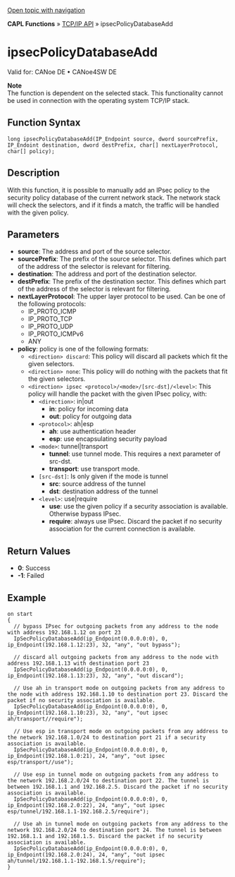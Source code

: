 [Open topic with navigation](../../../../../CANoeDEFamily.htm#Topics/CAPLFunctions/TCPIPAPI/Functions/CAPLfunctionIpsecPolicyDatabaseAdd.md)

**CAPL Functions** » [TCP/IP API](../CAPLfunctionsTCPIPOverview.md) » ipsecPolicyDatabaseAdd

# ipsecPolicyDatabaseAdd

Valid for: CANoe DE • CANoe4SW DE

**Note**  
The function is dependent on the selected stack. This functionality cannot be used in connection with the operating system TCP/IP stack.

## Function Syntax

```plaintext
long ipsecPolicyDatabaseAdd(IP_Endpoint source, dword sourcePrefix, IP_Endoint destination, dword destPrefix, char[] nextLayerProtocol, char[] policy);
```

## Description

With this function, it is possible to manually add an IPsec policy to the security policy database of the current network stack. The network stack will check the selectors, and if it finds a match, the traffic will be handled with the given policy.

## Parameters

- **source**: The address and port of the source selector.
- **sourcePrefix**: The prefix of the source selector. This defines which part of the address of the selector is relevant for filtering.
- **destination**: The address and port of the destination selector.
- **destPrefix**: The prefix of the destination sector. This defines which part of the address of the selector is relevant for filtering.
- **nextLayerProtocol**: The upper layer protocol to be used. Can be one of the following protocols:
  - IP_PROTO_ICMP
  - IP_PROTO_TCP
  - IP_PROTO_UDP
  - IP_PROTO_ICMPv6
  - ANY
- **policy**: policy is one of the following formats:
  - `<direction> discard`: This policy will discard all packets which fit the given selectors.
  - `<direction> none`: This policy will do nothing with the packets that fit the given selectors.
  - `<direction> ipsec <protocol>/<mode>/[src-dst]/<level>`: This policy will handle the packet with the given IPsec policy, with:
    - `<direction>`: in|out
      - **in**: policy for incoming data
      - **out**: policy for outgoing data
    - `<protocol>`: ah|esp
      - **ah**: use authentication header
      - **esp**: use encapsulating security payload
    - `<mode>`: tunnel|transport
      - **tunnel**: use tunnel mode. This requires a next parameter of src-dst.
      - **transport**: use transport mode.
    - `[src-dst]`: Is only given if the mode is tunnel
      - **src**: source address of the tunnel
      - **dst**: destination address of the tunnel
    - `<level>`: use|require
      - **use**: use the given policy if a security association is available. Otherwise bypass IPsec.
      - **require**: always use IPsec. Discard the packet if no security association for the current connection is available.

## Return Values

- **0**: Success
- **-1**: Failed

## Example

```plaintext
on start
{
  // bypass IPsec for outgoing packets from any address to the node with address 192.168.1.12 on port 23
  IpSecPolicyDatabaseAdd(ip_Endpoint(0.0.0.0:0), 0, ip_Endpoint(192.168.1.12:23), 32, "any", "out bypass");

  // discard all outgoing packets from any address to the node with address 192.168.1.13 with destination port 23
  IpSecPolicyDatabaseAdd(ip_Endpoint(0.0.0.0:0), 0, ip_Endpoint(192.168.1.13:23), 32, "any", "out discard");

  // Use ah in transport mode on outgoing packets from any address to the node with address 192.168.1.10 to destination port 23. Discard the packet if no security association is available.
  IpSecPolicyDatabaseAdd(ip_Endpoint(0.0.0.0:0), 0, ip_Endpoint(192.168.1.10:23), 32, "any", "out ipsec ah/transport//require");

  // Use esp in transport mode on outgoing packets from any address to the network 192.168.1.0/24 to destination port 21 if a security association is available.
  IpSecPolicyDatabaseAdd(ip_Endpoint(0.0.0.0:0), 0, ip_Endpoint(192.168.1.0:21), 24, "any", "out ipsec esp/transport//use");

  // Use esp in tunnel mode on outgoing packets from any address to the network 192.168.2.0/24 to destination port 22. The tunnel is between 192.168.1.1 and 192.168.2.5. Discard the packet if no security association is available.
  IpSecPolicyDatabaseAdd(ip_Endpoint(0.0.0.0:0), 0, ip_Endpoint(192.168.2.0:22), 24, "any", "out ipsec esp/tunnel/192.168.1.1-192.168.2.5/require");

  // Use ah in tunnel mode on outgoing packets from any address to the network 192.168.2.0/24 to destination port 24. The tunnel is between 192.168.1.1 and 192.168.1.5. Discard the packet if no security association is available.
  IpSecPolicyDatabaseAdd(ip_Endpoint(0.0.0.0:0), 0, ip_Endpoint(192.168.2.0:24), 24, "any", "out ipsec ah/tunnel/192.168.1.1-192.168.1.5/require");
}
```
